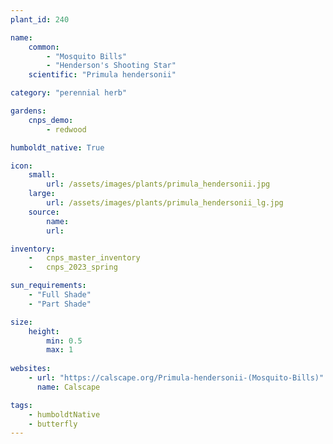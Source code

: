 ```yaml
---
plant_id: 240 

name: 
    common: 
        - "Mosquito Bills" 
        - "Henderson's Shooting Star" 
    scientific: "Primula hendersonii"   

category: "perennial herb"

gardens:
    cnps_demo:
        - redwood

humboldt_native: True

icon: 
    small: 
        url: /assets/images/plants/primula_hendersonii.jpg 
    large: 
        url: /assets/images/plants/primula_hendersonii_lg.jpg 
    source: 
        name:
        url:

inventory: 
    -   cnps_master_inventory
    -   cnps_2023_spring

sun_requirements:
    - "Full Shade"
    - "Part Shade"

size:
    height: 
        min: 0.5 
        max: 1
 
websites: 
    - url: "https://calscape.org/Primula-hendersonii-(Mosquito-Bills)"
      name: Calscape

tags:
    - humboldtNative
    - butterfly
---
```

